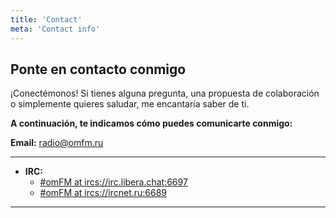 ```yaml
---
title: 'Contact'
meta: 'Contact info'
---
```


## Ponte en contacto conmigo

¡Conectémonos! Si tienes alguna pregunta, una propuesta de colaboración o simplemente quieres saludar, me encantaría saber de ti.

**A continuación, te indicamos cómo puedes comunicarte conmigo:**

**Email:** [radio@omfm.ru](mailto:radio@omfm.ru)

---
- **IRC:** 
    - [#omFM at ircs://irc.libera.chat:6697](https://libera.chat)
    - [#omFM at ircs://ircnet.ru:6689](https://ircnet.ru)
 
---